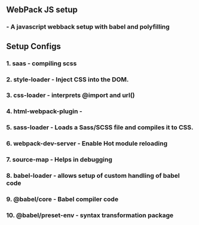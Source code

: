 ## WebPack JS setup

### - A javascript webback setup with babel and polyfilling

## Setup Configs

### 1. saas - compiling scss

### 2. style-loader - Inject CSS into the DOM.

### 3. css-loader - interprets @import and url()

### 4. html-webpack-plugin -

### 5. sass-loader - Loads a Sass/SCSS file and compiles it to CSS.

### 6. webpack-dev-server - Enable Hot module reloading

### 7. source-map - Helps in debugging

### 8. babel-loader - allows setup of custom handling of babel code

### 9. @babel/core - Babel compiler code

### 10. @babel/preset-env - syntax transformation package
